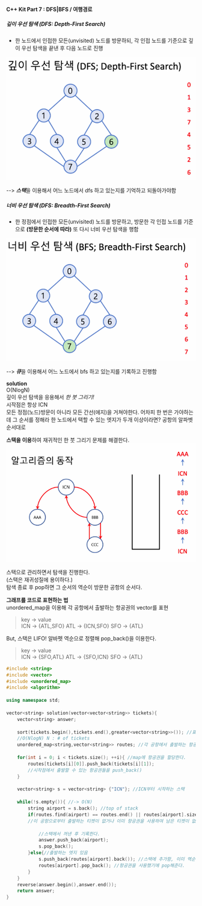 #### C++ Kit Part 7 : DFS|BFS / 여행경로  

##### 깊이 우선 탐색 (DFS: Depth-First Search)  
- 한 노드에서 인접한 모든(unvisited) 노드를 방문하되, 각 인접 노드를 기준으로 깊이 우선 탐색을 끝낸 후 다음 노드로 진행  

![dfs](./dfs.png)  

--> ***스택***을 이용해서 어느 노드에서 dfs 하고 있는지를 기억하고 되돌아가야함  


##### 너비 우선 탐색 (DFS: Breadth-First Search)   
- 한 정점에서 인접한 모든(unvisited) 노드를 방문하고, 방문한 각 인접 노드를 기준으로 **(방문한 순서에 따라)** 또 다시 너비 우선 탐색을 행함  

![bfs](./bfs.png)  

--> ***큐***을 이용해서 어느 노드에서 bfs 하고 있는지를 기록하고 진행함  


**solution**  
O(NlogN)  
깊이 우선 탐색을 응용해서 *한 붓 그리기!*  
시작점은 항상 ICN  
모든 정점(노드)방문이 아니라 모든 간선(에지)을 거쳐야한다.
어차피 한 번은 가야하는데 그 순서를 정해라
한 노드에서 택할 수 있는 엣지가 두개 이상이라면? 공항의 알파벳 순서대로

**스택을 이용**하여 재귀적인 한 붓 그리기 문제를 해결한다.  
![stack](./stack.png)    

스택으로 관리하면서 탐색을 진행한다.  
(스택은 재귀성질에 용이하다.)   
탐색 종료 후 pop하면 그 순서의 역순이 방문한 공항의 순서다.     

**그래프를 코드로 표현하는 법**  
unordered_map을 이용해 각 공항에서 출발하는 항공권의 vector를 표현  

>key -> value  
ICN -> {ATL,SFO} 
ATL -> {ICN,SFO} 
SFO -> {ATL}

But, 스택은 LIFO! 알바펫 역순으로 정렬해 pop_back()을 이용한다.  
>key -> value  
ICN -> {SFO,ATL} 
ATL -> {SFO,ICN} 
SFO -> {ATL}

```c++
#include <string>
#include <vector>
#include <unordered_map>
#include <algorithm>

using namespace std;

vector<string> solution(vector<vector<string>> tickets){
	vector<string> answer;
	
	sort(tickets.begin(),tickets.end(),greater<vector<string>>()); //표를 역순 정렬
	//O(NlogN) N : # of tickets
	unordered_map<string,vector<string>> routes; //각 공항에서 출발하는 항공권의 집합 
	
	for(int i = 0; i < tickets.size(); ++i){ //map에 항공권을 할당한다.  
		routes[tickets[i][0]].push_back(tickets[i][1]);
		//시작점에서 출발할 수 있는 항공권들을 push_back()
	}

	vector<string> s = vector<string> {"ICN"}; //ICN부터 시작하는 스택

	while(!s.empty()){ //-> O(N)
		string airport = s.back(); //top of stack
		if(routes.find(airport) == routes.end() || routes[airport].size()== 0){
		//이 공항으로부터 출발하는 티켓이 없거나 이미 항공권을 사용하여 남은 티켓이 없는 경우

			//스택에서 꺼낸 후 기록한다.
			answer.push_back(airport);
			s.pop_back();
		}else{//출발하는 엣지 있음
			s.push_back(routes[airport].back()); //스택에 추가함, 이미 역순 정렬해서 제일 뒤에있는게 제일 빠른 알파벳
			routes[airport].pop_back(); //항공권을 사용했기에 pop해준다. 
		} 
	}
	reverse(answer.begin(),answer.end());
	return answer;
}
```

